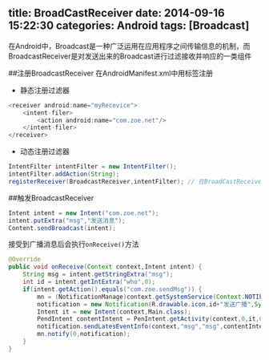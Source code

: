 title: BroadCastReceiver
date: 2014-09-16 15:22:30
categories: Android
tags: [Broadcast]
---
在Android中，Broadcast是一种广泛运用在应用程序之间传输信息的机制，而BroadcastReceiver是对发送出来的Broadcast进行过滤接收并响应的一类组件
<!--more-->
##注册BroadcastReceiver
在AndroidManifest.xml中用标签注册
- 静态注册过滤器
```java
<receiver android:name="myRecevice">
	<intent-filer>
		<action android:name="com.zoe.net"/>
	</intent-filer>
</receiver>
```
- 动态注册过滤器
```java
IntentFilter intentFilter = new IntentFilter();
intentFilter.addAction(String);
registerReceiver(BroadcastReceiver,intentFilter); // 在BroadCastReceiver的onStart中注册，onStop中unregiterReceiver
```

##触发BroadcastReceiver
```java
Intent intent = new Intent("com.zoe.net");
intent.putExtra("msg","发送消息");
Content.sendBroadcast(intent);
```
接受到广播消息后会执行`onReceive()`方法
```java
@Override 
public void onReceive(Context context,Intent intent) {
	String msg = intent.getStringExtra("msg");
	int id = intent.getIntExtra("who",0);
	if(intent.getAction().equals("com.zoe.sendMsg")) {
		mn = (NotificationManage)context.getSystemService(Context.NOTIFICATION_SERViCE);
		notification = new Notification(R.drawable.icon,id+"发送广播",System.currentTimeMillis());
		Intent it = new Intent(context,Main.class);
		PendIntent contentIntent = PenIntent.getActivity(context,0,it,0);
		notification.sendLatesEventInfo(context,"msg","msg",contentIntent);
		mn.notify(0,notification);
	}
}
```